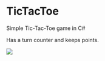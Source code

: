 # TicTacToe
Simple Tic-Tac-Toe game in C#

Has a turn counter and keeps points.

<img src="https://i.imgur.com/FxsGTDF.png">
